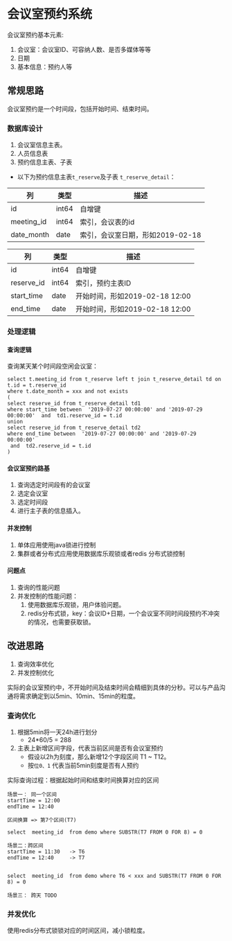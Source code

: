 # 会议室预约系统

会议室预约基本元素: 
1. 会议室：会议室ID、可容纳人数、是否多媒体等等
2. 日期
3. 基本信息：预约人等

## 常规思路
会议室预约是一个时间段，包括开始时间、结束时间。

### 数据库设计
1. 会议室信息主表。
2. 人员信息表
3. 预约信息主表、子表


- 以下为预约信息主表`t_reserve`及子表 `t_reserve_detail`：

| 列 | 类型 | 描述 |
| --- | --- | ---|
|id|int64|自增键|
|meeting_id|int64|索引，会议表的id|
|date_month|date|索引，会议室日期，形如2019-02-18|

| 列 | 类型 | 描述 |
| --- | --- | ---|
|id|int64|自增键|
|reserve_id|int64|索引，预约主表ID|
|start_time|date|开始时间，形如2019-02-18 12:00|
|end_time|date|开始时间，形如2019-02-18 12:00|

### 处理逻辑

#### 查询逻辑
查询某天某个时间段空闲会议室：
```
select t.meeting_id from t_reserve left t join t_reserve_detail td on t.id = t.reserve_id
where t.date_month = xxx and not exists 
(
select reserve_id from t_reserve_detail td1 
where start_time between  '2019-07-27 00:00:00' and '2019-07-29 00:00:00'  and  td1.reserve_id = t.id
union
select reserve_id from t_reserve_detail td2
where end_time between  '2019-07-27 00:00:00' and '2019-07-29 00:00:00' 
 and  td2.reserve_id = t.id
)
```

#### 会议室预约路基
1. 查询选定时间段有的会议室
2. 选定会议室
3. 选定时间段
4. 进行主子表的信息插入。

#### 并发控制
1. 单体应用使用java锁进行控制
2. 集群或者分布式应用使用数据库乐观锁或者redis 分布式锁控制

#### 问题点
1. 查询的性能问题
2. 并发控制的性能问题：
    1. 使用数据库乐观锁，用户体验问题。
    2. redis分布式锁，key：会议ID+日期，一个会议室不同时间段预约不冲突的情况，也需要获取锁。
    
## 改进思路

1. 查询效率优化
2. 并发控制优化

实际的会议室预约中，不开始时间及结束时间会精细到具体的分秒。可以与产品沟通将需求确定到以5min、10min、15min的粒度。

### 查询优化
1. 根据5min将一天24h进行划分
    - 24*60/5 = 288 
2. 主表上新增区间字段，代表当前区间是否有会议室预约
    - 假设以2h为刻度，那么新增12个字段区间 T1 ~ T12。
    - 按`位0、1` 代表当前5min刻度是否有人预约


实际查询过程：根据起始时间和结束时间换算对应的区间
```
场景一： 同一个区间
startTime = 12:00 
endTime = 12:40

区间换算 => 第7个区间(T7)

select  meeting_id  from demo where SUBSTR(T7 FROM 0 FOR 8) = 0

场景二：跨区间
startTime = 11:30   -> T6
endTime = 12:40     -> T7


select  meeting_id  from demo where T6 < xxx and SUBSTR(T7 FROM 0 FOR 8) = 0

场景三： 跨天 TODO
```

### 并发优化
使用redis分布式锁锁对应的时间区间，减小锁粒度。